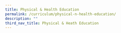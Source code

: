 ```yaml
---
title: Physical & Health Education
permalink: /curriculum/physical-n-health-education/
description: ""
third_nav_title: Physical & Heath Education
---
```

